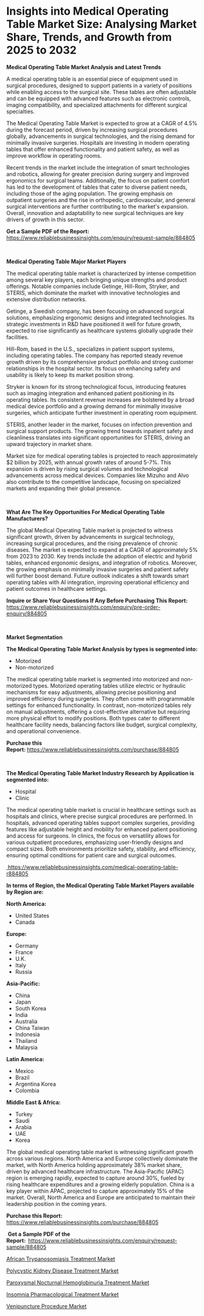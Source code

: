 <p><h1>Insights into Medical Operating Table Market Size: Analysing Market Share, Trends, and Growth from 2025 to 2032</h1></p><p><strong>Medical Operating Table Market Analysis and Latest Trends</strong></p>
<p><p>A medical operating table is an essential piece of equipment used in surgical procedures, designed to support patients in a variety of positions while enabling access to the surgical site. These tables are often adjustable and can be equipped with advanced features such as electronic controls, imaging compatibility, and specialized attachments for different surgical specialties.</p><p>The Medical Operating Table Market is expected to grow at a CAGR of 4.5% during the forecast period, driven by increasing surgical procedures globally, advancements in surgical technologies, and the rising demand for minimally invasive surgeries. Hospitals are investing in modern operating tables that offer enhanced functionality and patient safety, as well as improve workflow in operating rooms.</p><p>Recent trends in the market include the integration of smart technologies and robotics, allowing for greater precision during surgery and improved ergonomics for surgical teams. Additionally, the focus on patient comfort has led to the development of tables that cater to diverse patient needs, including those of the aging population. The growing emphasis on outpatient surgeries and the rise in orthopedic, cardiovascular, and general surgical interventions are further contributing to the market's expansion. Overall, innovation and adaptability to new surgical techniques are key drivers of growth in this sector.</p></p>
<p><strong>Get a Sample PDF of the Report:&nbsp;</strong> <a href="https://www.reliablebusinessinsights.com/enquiry/request-sample/884805?utm_campaign=1113&utm_medium=2&utm_source=Github&utm_content=ia&utm_term=03032025&utm_id=medical-operating-table">https://www.reliablebusinessinsights.com/enquiry/request-sample/884805</a></p>
<p>&nbsp;</p>
<p><strong>Medical Operating Table Major Market Players</strong></p>
<p><p>The medical operating table market is characterized by intense competition among several key players, each bringing unique strengths and product offerings. Notable companies include Getinge, Hill-Rom, Stryker, and STERIS, which dominate the market with innovative technologies and extensive distribution networks.</p><p>Getinge, a Swedish company, has been focusing on advanced surgical solutions, emphasizing ergonomic designs and integrated technologies. Its strategic investments in R&D have positioned it well for future growth, expected to rise significantly as healthcare systems globally upgrade their facilities.</p><p>Hill-Rom, based in the U.S., specializes in patient support systems, including operating tables. The company has reported steady revenue growth driven by its comprehensive product portfolio and strong customer relationships in the hospital sector. Its focus on enhancing safety and usability is likely to keep its market position strong.</p><p>Stryker is known for its strong technological focus, introducing features such as imaging integration and enhanced patient positioning in its operating tables. Its consistent revenue increases are bolstered by a broad medical device portfolio and a growing demand for minimally invasive surgeries, which anticipate further investment in operating room equipment.</p><p>STERIS, another leader in the market, focuses on infection prevention and surgical support products. The growing trend towards inpatient safety and cleanliness translates into significant opportunities for STERIS, driving an upward trajectory in market share.</p><p>Market size for medical operating tables is projected to reach approximately $2 billion by 2025, with annual growth rates of around 5-7%. This expansion is driven by rising surgical volumes and technological advancements across medical devices. Companies like Mizuho and Alvo also contribute to the competitive landscape, focusing on specialized markets and expanding their global presence.</p></p>
<p>&nbsp;</p>
<p><strong>What Are The Key Opportunities For Medical Operating Table Manufacturers?</strong></p>
<p><p>The global Medical Operating Table market is projected to witness significant growth, driven by advancements in surgical technology, increasing surgical procedures, and the rising prevalence of chronic diseases. The market is expected to expand at a CAGR of approximately 5% from 2023 to 2030. Key trends include the adoption of electric and hybrid tables, enhanced ergonomic designs, and integration of robotics. Moreover, the growing emphasis on minimally invasive surgeries and patient safety will further boost demand. Future outlook indicates a shift towards smart operating tables with AI integration, improving operational efficiency and patient outcomes in healthcare settings.</p></p>
<p><strong>Inquire or Share Your Questions If Any Before Purchasing This Report:</strong> <a href="https://www.reliablebusinessinsights.com/enquiry/pre-order-enquiry/884805?utm_campaign=1113&utm_medium=2&utm_source=Github&utm_content=ia&utm_term=03032025&utm_id=medical-operating-table">https://www.reliablebusinessinsights.com/enquiry/pre-order-enquiry/884805</a></p>
<p>&nbsp;</p>
<p><strong>Market Segmentation</strong></p>
<p><strong>The Medical Operating Table Market Analysis by types is segmented into:</strong></p>
<p><ul><li>Motorized</li><li>Non-motorized</li></ul></p>
<p><p>The medical operating table market is segmented into motorized and non-motorized types. Motorized operating tables utilize electric or hydraulic mechanisms for easy adjustments, allowing precise positioning and improved efficiency during surgeries. They often come with programmable settings for enhanced functionality. In contrast, non-motorized tables rely on manual adjustments, offering a cost-effective alternative but requiring more physical effort to modify positions. Both types cater to different healthcare facility needs, balancing factors like budget, surgical complexity, and operational convenience.</p></p>
<p><strong>Purchase this Report:&nbsp;</strong><a href="https://www.reliablebusinessinsights.com/purchase/884805?utm_campaign=1113&utm_medium=2&utm_source=Github&utm_content=ia&utm_term=03032025&utm_id=medical-operating-table">https://www.reliablebusinessinsights.com/purchase/884805</a></p>
<p>&nbsp;</p>
<p><strong>The Medical Operating Table Market Industry Research by Application is segmented into:</strong></p>
<p><ul><li>Hospital</li><li>Clinic</li></ul></p>
<p><p>The medical operating table market is crucial in healthcare settings such as hospitals and clinics, where precise surgical procedures are performed. In hospitals, advanced operating tables support complex surgeries, providing features like adjustable height and mobility for enhanced patient positioning and access for surgeons. In clinics, the focus on versatility allows for various outpatient procedures, emphasizing user-friendly designs and compact sizes. Both environments prioritize safety, stability, and efficiency, ensuring optimal conditions for patient care and surgical outcomes.</p></p>
<p><a href="https://www.reliablebusinessinsights.com/medical-operating-table-r884805?utm_campaign=1113&utm_medium=2&utm_source=Github&utm_content=ia&utm_term=03032025&utm_id=medical-operating-table">&nbsp;https://www.reliablebusinessinsights.com/medical-operating-table-r884805</a></p>
<p><strong>In terms of Region, the Medical Operating Table Market Players available by Region are:</strong></p>
<p>
    <p> <strong> North America: </strong>
        <ul>
            <li>United States</li>
            <li>Canada</li>
        </ul>
        </p> 
    <p> <strong> Europe: </strong>
        <ul>
            <li>Germany</li>
            <li>France</li>
            <li>U.K.</li>
            <li>Italy</li>
            <li>Russia</li>
        </ul>
        </p> 
    <p> <strong> Asia-Pacific: </strong>
        <ul>
            <li>China</li>
            <li>Japan</li>
            <li>South Korea</li>
            <li>India</li>
            <li>Australia</li>
            <li>China Taiwan</li>
            <li>Indonesia</li>
            <li>Thailand</li>
            <li>Malaysia</li>
        </ul>
        </p> 
    <p> <strong> Latin America: </strong>
        <ul>
            <li>Mexico</li>
            <li>Brazil</li>
            <li>Argentina Korea</li>
            <li>Colombia</li>
        </ul>
        </p> 
    <p> <strong> Middle East & Africa: </strong>
        <ul>
            <li>Turkey</li>
            <li>Saudi</li>
            <li>Arabia</li>
            <li>UAE</li>
            <li>Korea</li>
        </ul>
    </p>
    </p>
<p><p>The global medical operating table market is witnessing significant growth across various regions. North America and Europe collectively dominate the market, with North America holding approximately 38% market share, driven by advanced healthcare infrastructure. The Asia-Pacific (APAC) region is emerging rapidly, expected to capture around 30%, fueled by rising healthcare expenditures and a growing elderly population. China is a key player within APAC, projected to capture approximately 15% of the market. Overall, North America and Europe are anticipated to maintain their leadership position in the coming years.</p></p>
<p><strong>Purchase this Report: </strong><a href="https://www.reliablebusinessinsights.com/purchase/884805?utm_campaign=1113&utm_medium=2&utm_source=Github&utm_content=ia&utm_term=03032025&utm_id=medical-operating-table">https://www.reliablebusinessinsights.com/purchase/884805</a></p>
<p>&nbsp;<strong>Get a Sample PDF of the Report:&nbsp;&nbsp;</strong><a href="https://www.reliablebusinessinsights.com/enquiry/request-sample/884805?utm_campaign=1113&utm_medium=2&utm_source=Github&utm_content=ia&utm_term=03032025&utm_id=medical-operating-table">https://www.reliablebusinessinsights.com/enquiry/request-sample/884805</a></p>
<p><strong></strong></p>
<p><p><a href="https://github.com/kbollin866/Market-Research-Report-List-1/blob/main/african-trypanosomiasis-treatment-market.md?utm_campaign=1113&utm_medium=2&utm_source=Github&utm_content=ia&utm_term=03032025&utm_id=medical-operating-table">African Trypanosomiasis Treatment Market</a></p><p><a href="https://github.com/mauripalmi/Market-Research-Report-List-6/blob/main/polycystic-kidney-disease-treatment-market.md?utm_campaign=1113&utm_medium=2&utm_source=Github&utm_content=ia&utm_term=03032025&utm_id=medical-operating-table">Polycystic Kidney Disease Treatment Market</a></p><p><a href="https://github.com/sca704osol/Market-Research-Report-List-1/blob/main/paroxysmal-nocturnal-hemoglobinuria-treatment-market.md?utm_campaign=1113&utm_medium=2&utm_source=Github&utm_content=ia&utm_term=03032025&utm_id=medical-operating-table">Paroxysmal Nocturnal Hemoglobinuria Treatment Market</a></p><p><a href="https://github.com/gulaimolin/Market-Research-Report-List-7/blob/main/insomnia-pharmacological-treatment-market.md?utm_campaign=1113&utm_medium=2&utm_source=Github&utm_content=ia&utm_term=03032025&utm_id=medical-operating-table">Insomnia Pharmacological Treatment Market</a></p><p><a href="https://github.com/naingbiner7i/Market-Research-Report-List-1/blob/main/venipuncture-procedure-market.md?utm_campaign=1113&utm_medium=2&utm_source=Github&utm_content=ia&utm_term=03032025&utm_id=medical-operating-table">Venipuncture Procedure Market</a></p></p>
